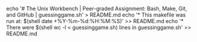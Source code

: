echo '# The Unix Workbench | Peer-graded Assignment: Bash, Make, Git, and GitHub | guessinggame.sh' > README.md
	echo '* This makefile was run at: $(shell date +%Y-%m-%d:%H:%M:%S)' >> README.md
	echo '* There were $(shell wc -l < guessinggame.sh) lines in guessinggame.sh' >> README.md
